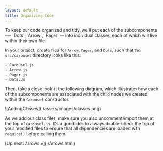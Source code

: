 ```yaml
---
layout: default
title: Organizing Code
---
```


<span class="intro-graf">
To keep our code organized and tidy, we'll put each of the subcomponents --- `Dots`, `Arrow`, `Pager` -- into individual classes, each of which will live within their own file.
</span>

In your project, create files for `Arrow`, `Pager`, and `Dots`, such that the `src/carousel` directory looks like this:

    - Carousel.js
    - Arrow.js
    - Pager.js
    - Dots.Js

Then, take a close look at the following diagram, which illustrates how each of the subcomponents are associated with the child nodes we created within the `Carousel` constructor.

<span class="art-insert">
![AddingClasses](./assets/images/classes.png)
</span>

<div class="sidenote">
<p>As we add our class files, make sure you also uncomment/import them at the top of <code>Carousel.js</code>. It's a good idea to always double-check the top of your modified files to ensure that all dependencies are loaded with <code>require()</code> before calling them.</p>
</div>

<span class="cta">
[Up next: Arrows &raquo;](./Arrows.html)
</span>
